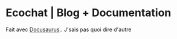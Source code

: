 # Ecochat | Blog + Documentation

Fait avec [Docusaurus](https://docusaurus.io).. J'sais pas quoi dire d'autre
